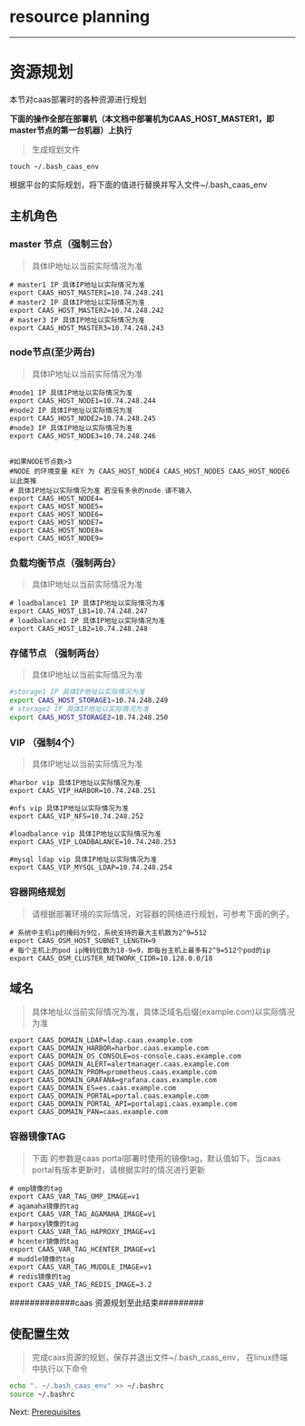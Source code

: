 # resource planning

---

# 资源规划

本节对caas部署时的各种资源进行规划

**下面的操作全部在部署机（本文档中部署机为CAAS\_HOST\_MASTER1，即master节点的第一台机器）上执行**

> 生成规划文件

```
touch ~/.bash_caas_env
```

根据平台的实际规划，将下面的值进行替换并写入文件~/.bash\_caas\_env

## 主机角色

### master 节点（**强制三台**）

> 具体IP地址以当前实际情况为准

```
# master1 IP 具体IP地址以实际情况为准
export CAAS_HOST_MASTER1=10.74.248.241
# master2 IP 具体IP地址以实际情况为准 
export CAAS_HOST_MASTER2=10.74.248.242
# master3 IP 具体IP地址以实际情况为准 
export CAAS_HOST_MASTER3=10.74.248.243
```

### node节点\(至少两台\)

> 具体IP地址以当前实际情况为准

```
#node1 IP 具体IP地址以实际情况为准
export CAAS_HOST_NODE1=10.74.248.244
#node2 IP 具体IP地址以实际情况为准
export CAAS_HOST_NODE2=10.74.248.245
#node3 IP 具体IP地址以实际情况为准
export CAAS_HOST_NODE3=10.74.248.246


#如果NODE节点数>3
#NODE 的环境变量 KEY 为 CAAS_HOST_NODE4 CAAS_HOST_NODE5 CAAS_HOST_NODE6 以此类推
# 具体IP地址以实际情况为准 若没有多余的node 请不输入
export CAAS_HOST_NODE4=
export CAAS_HOST_NODE5=
export CAAS_HOST_NODE6=
export CAAS_HOST_NODE7=
export CAAS_HOST_NODE8=
export CAAS_HOST_NODE9=
```

### 负载均衡节点（强制两台）

> 具体IP地址以当前实际情况为准

```
# loadbalance1 IP 具体IP地址以实际情况为准 
export CAAS_HOST_LB1=10.74.248.247
# loadbalance1 IP 具体IP地址以实际情况为准 
export CAAS_HOST_LB2=10.74.248.248
```

### 存储节点 （强制两台）

> 具体IP地址以当前实际情况为准

```bash
#storage1 IP 具体IP地址以实际情况为准
export CAAS_HOST_STORAGE1=10.74.248.249
# storage2 IP 具体IP地址以实际情况为准 
export CAAS_HOST_STORAGE2=10.74.248.250
```

### VIP （强制4个）

> 具体IP地址以当前实际情况为准

```
#harbor vip 具体IP地址以实际情况为准 
export CAAS_VIP_HARBOR=10.74.248.251

#nfs vip 具体IP地址以实际情况为准 
export CAAS_VIP_NFS=10.74.248.252

#loadbalance vip 具体IP地址以实际情况为准 
export CAAS_VIP_LOADBALANCE=10.74.248.253

#mysql ldap vip 具体IP地址以实际情况为准 
export CAAS_VIP_MYSQL_LDAP=10.74.248.254
```

### 容器网络规划

> 请根据部署环境的实际情况，对容器的网络进行规划，可参考下面的例子。

```
# 系统中主机ip的掩码为9位，系统支持的最大主机数为2^9=512
export CAAS_OSM_HOST_SUBNET_LENGTH=9
# 每个主机上的pod ip掩码位数为18-9=9，即每台主机上最多有2^9=512个pod的ip
export CAAS_OSM_CLUSTER_NETWORK_CIDR=10.128.0.0/18
```

## 域名

> 具体地址以当前实际情况为准，具体泛域名后缀\(example.com\)以实际情况为准

```
export CAAS_DOMAIN_LDAP=ldap.caas.example.com
export CAAS_DOMAIN_HARBOR=harbor.caas.example.com
export CAAS_DOMAIN_OS_CONSOLE=os-console.caas.example.com
export CAAS_DOMAIN_ALERT=alertmanager.caas.example.com
export CAAS_DOMAIN_PROM=prometheus.caas.example.com
export CAAS_DOMAIN_GRAFANA=grafana.caas.example.com
export CAAS_DOMAIN_ES=es.caas.example.com
export CAAS_DOMAIN_PORTAL=portal.caas.example.com
export CAAS_DOMAIN_PORTAL_API=portalapi.caas.example.com
export CAAS_DOMAIN_PAN=caas.example.com
```

### 容器镜像TAG

> 下面 的参数是caas portal部署时使用的镜像tag，默认值如下。当caas portal有版本更新时，请根据实时的情况进行更新

```
# omp镜像的tag
export CAAS_VAR_TAG_OMP_IMAGE=v1
# agamaha镜像的tag
export CAAS_VAR_TAG_AGAMAHA_IMAGE=v1
# harpoxy镜像的tag
export CAAS_VAR_TAG_HAPROXY_IMAGE=v1
# hcenter镜像的tag
export CAAS_VAR_TAG_HCENTER_IMAGE=v1
# muddle镜像的tag
export CAAS_VAR_TAG_MUDDLE_IMAGE=v1
# redis镜像的tag
export CAAS_VAR_TAG_REDIS_IMAGE=3.2
```

\#\#\#\#\#\#\#\#\#\#\#\#\#caas 资源规划至此结束\#\#\#\#\#\#\#\#\#

## 使配置生效

> 完成caas资源的规划，保存并退出文件~/.bash\_caas\_env， 在linux终端中执行以下命令

```bash
echo ". ~/.bash_caas_env" >> ~/.bashrc
source ~/.bashrc
```

Next:  [Prerequisites](/Prerequistes.md)


